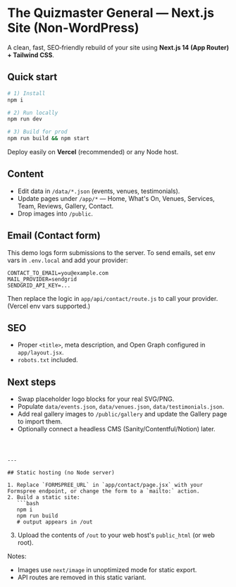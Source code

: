 # The Quizmaster General — Next.js Site (Non‑WordPress)

A clean, fast, SEO‑friendly rebuild of your site using **Next.js 14 (App Router) + Tailwind CSS**.

## Quick start

```bash
# 1) Install
npm i

# 2) Run locally
npm run dev

# 3) Build for prod
npm run build && npm start
```

Deploy easily on **Vercel** (recommended) or any Node host.

## Content

- Edit data in `/data/*.json` (events, venues, testimonials).
- Update pages under `/app/*` — Home, What's On, Venues, Services, Team, Reviews, Gallery, Contact.
- Drop images into `/public`.

## Email (Contact form)

This demo logs form submissions to the server. To send emails, set env vars in `.env.local` and add your provider:

```
CONTACT_TO_EMAIL=you@example.com
MAIL_PROVIDER=sendgrid
SENDGRID_API_KEY=...
```

Then replace the logic in `app/api/contact/route.js` to call your provider. (Vercel env vars supported.)

## SEO

- Proper `<title>`, meta description, and Open Graph configured in `app/layout.jsx`.
- `robots.txt` included.

## Next steps

- Swap placeholder logo blocks for your real SVG/PNG.
- Populate `data/events.json`, `data/venues.json`, `data/testimonials.json`.
- Add real gallery images to `/public/gallery` and update the Gallery page to import them.
- Optionally connect a headless CMS (Sanity/Contentful/Notion) later.
```



---

## Static hosting (no Node server)

1. Replace `FORMSPREE_URL` in `app/contact/page.jsx` with your Formspree endpoint, or change the form to a `mailto:` action.
2. Build a static site:
   ```bash
   npm i
   npm run build
   # output appears in /out
   ```
3. Upload the contents of `/out` to your web host's `public_html` (or web root).
   
Notes:
- Images use `next/image` in unoptimized mode for static export.
- API routes are removed in this static variant.
